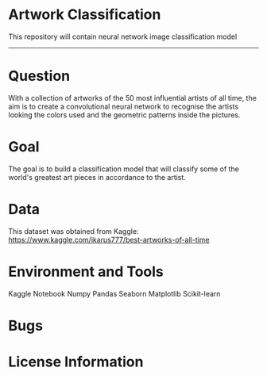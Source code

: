 # Artwork Classification 
This repository will contain neural network image classification model 

****************************************************************************************************************************

# Question
With a collection of artworks of the 50 most influential artists of all time, the aim is to create a convolutional neural network to recognise the artists looking the colors used and the geometric patterns inside the pictures.

# Goal

The goal is to build a classification model that will classify some of the world's greatest art pieces in accordance to the artist. 

# Data

This dataset was obtained from Kaggle: https://www.kaggle.com/ikarus777/best-artworks-of-all-time

# Environment and Tools

Kaggle Notebook
Numpy
Pandas
Seaborn
Matplotlib
Scikit-learn

# Bugs
# License Information

